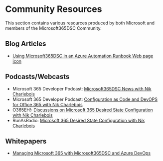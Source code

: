 # Community Resources

This section contains various resources produced by both Microsoft and members of the Microsoft365DSC Community.

## Blog Articles

- [Using Microsoft365DSC in an Azure Automation Runbook Web page icon](https://o365eh.com/2020/10/27/episode-74-using-microsoft-dsc-as-a-runbook-in-azure-automation/)

## Podcasts/Webcasts

- Microsoft 365 Developer Podcast: [Microsoft365DSC News with Nik Charlebois](https://www.m365devpodcast.com/e/microsoft-365-dsc-with-nik-charlebois/)
- Microsoft 365 Developer Podcast: [Configuration as Code and DevOPS for Office 365 with Nik Charlebois](https://www.m365devpodcast.com/e/configuration-as-code-and-devops-for-office-365/)
- O365EH!: [Discussions on Microsoft 365 Desired State Configuration with Nik Charlebois](https://o365eh.com/2020/09/15/episode-71-microsoft-365-desired-state-configuration-dsc/)
- RunAsRadio: [Microsoft 365 Desired State Configuration with Nik Charlebois](http://www.runasradio.com/default.aspx?ShowNum=689)

## Whitepapers

- [Managing Microsoft 365 with Microsoft365DSC and Azure DevOps](https://aka.ms/m365dscwhitepaper)
